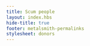 ```yaml
---
title: Scum people
layout: index.hbs
hide-title: true
footer: metalsmith-permalinks
stylesheet: donors
---
```



<div class="sponsor-video">

</div>

<div class="sponsor-logos">

</div>

